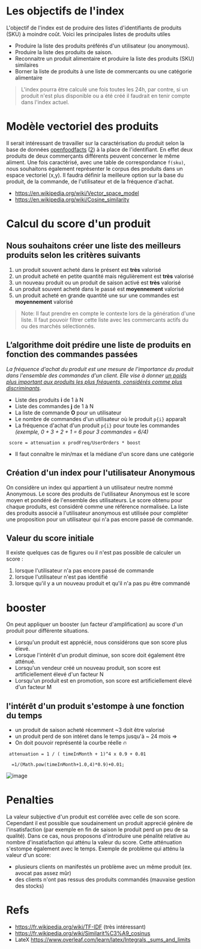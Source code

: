 # Les objectifs de l'index
L'objectif de l'index est de produire des listes d'identifiants de produits (SKU) à moindre coût. Voici les principales listes de produits utiles

* Produire la liste des produits préférés d'un utilisateur (ou anonymous).
* Produire la liste des produits de saison.
* Reconnaitre un produit alimentaire et produire la liste des produits (SKU) similaires
* Borner la liste de produits à une liste de commercants ou une catégorie alimentaire

> L'index pourra être calculé une fois toutes les 24h, par contre, si un produit n'est plus disponible ou a été créé il faudrait en tenir compte dans l'index actuel.

# Modèle vectoriel des produits 
Il serait intéressant de travailler sur la caractérisation du produit selon la base de données [openfoodfacts](https://raw.githubusercontent.com/openfoodfacts/openfoodfacts-nodejs/develop/test/mockdata/categories.json) ([2](https://world.openfoodfacts.org/categories)) à la place de l'identifiant. En effet deux produits de deux commerçants différents peuvent concerner le même aliment. 
Une fois caractérisé, avec une table de correspondance `f(sku)`, nous souhaitons également représenter le corpus des produits dans un espace vectoriel (x,y). Il faudra définir la meilleure option sur la base du produit, de la commande, de l'utilisateur et de la fréquence d'achat. 

* https://en.wikipedia.org/wiki/Vector_space_model
* https://en.wikipedia.org/wiki/Cosine_similarity



# Calcul du score d'un produit 
## Nous souhaitons créer une liste des meilleurs produits selon les critères suivants
1. un produit souvent acheté dans le présent est **très** valorisé
1. un produit acheté en petite quantité mais régulièrement est **très** valorisé
2. un nouveau produit ou un produit de saison activé  est **très** valorisé
3. un produit souvent acheté dans le passé est **moyennement** valorisé
4. un produit acheté en grande quantité une sur une commandes est **moyennement** valorisé 

> Note: Il faut prendre en compte le contexte lors de la génération d'une liste. Il faut pouvoir filtrer cette liste avec les commercants actifs du ou des marchés sélectionnés. 



## L’algorithme doit prédire une liste de produits en fonction des commandes passées
_La fréquence d'achat du produit est une mesure de l'importance du produit dans l'ensemble des commandes d'un client. Elle vise à donner <u>un poids plus important aux produits les plus fréquents, considérés comme plus discriminants</u>_. 


* Liste des produits **i** de 1 à N
* Liste des commandes **j** de 1 à N
* La liste de commande **O**  pour un utilisateur 
* Le nombre de commandes d'un utilisateur où le produit `p{i}`  apparaît
* La fréquence d'achat d'un produit `p{i}` pour toute les commandes *(exemple, 0 + 3 + 2 + 1 = 6 pour 3 commandes = 6/4)*

```
 score = attenuation x prodFreq/UserOrders * boost
```

* Il faut connaître le min/max et la médiane d'un score dans une catégorie 


## Création d'un index pour l'utilisateur Anonymous
On considère un index qui appartient à un utilisateur neutre nommé Anonymous. Le score des produits de l'utilisateur Anonymous est le score moyen et pondéré de l'ensemble des utilisateurs. Le score obtenu pour chaque produits, est considéré comme une référence normalisée. La liste des produits associé a l'utilisateur anonymous est utilisée pour compléter une proposition pour un utilisateur qui n'a pas encore passé de commande.

## Valeur du score initiale
Il existe quelques cas de figures ou il n'est pas possible de calculer un score :
1. lorsque l'utilisateur n'a pas encore passé de commande
2. lorsque l'utilisateur n'est pas identifié
3. lorsque qu'il y a un nouveau produit et qu'il n'a pas pu être commandé

# booster
On peut appliquer un booster (un facteur d'amplification) au score d'un produit pour différente situations. 
* Lorsqu'un produit est apprécié, nous considérons que son score plus élevé. 
* Lorsque l'intérêt d'un produit diminue, son score doit également être atténué.
* Lorsqu'un vendeur créé un nouveau produit, son score est artificiellement élevé  d'un facteur N
* Lorsqu'un produit est en promotion, son score est artificiellement élevé d'un facteur M

## l'intérêt d'un produit s'estompe à une fonction du temps
* un produit de saison acheté récemment ~3 doit être valorisé
* un produit perd de son intéret dans le temps jusqu'à ~ 24 mois => 
* On doit pouvoir représenté la courbe réelle  :fire:
```
 attenuation = 1 / ( timeInMonth + 1)^4 x 0.9 + 0.01 
```
      =1/(Math.pow(timeInMonth+1.0,4)*0.9)+0.01;

![image](https://user-images.githubusercontent.com/1422935/162250655-47499e41-6bab-4140-bdd2-4102643e4609.png)


# Penalties
La valeur subjective d'un produit est corrélée avec celle de son score. Cependant il est possible que soudainement un produit apprecié génère de l'insatisfaction (par exemple en fin de saison le produit perd un peu de sa qualité). Dans ce cas, nous proposons d'introduire une pénalité relative au nombre d'insatisfaction qui atténu la valeur du score. Cette atténuation s'estompe également avec le temps. Exemple de problème qui atténu la valeur d'un score:
* plusieurs clients on manifestés un problème avec un même produit (ex. avocat pas assez mûr)
* des clients n'ont pas ressus des produits commandés (mauvaise gestion des stocks)

# Refs
* https://fr.wikipedia.org/wiki/TF-IDF (très intéressant)
* https://fr.wikipedia.org/wiki/Similarit%C3%A9_cosinus
* LateX https://www.overleaf.com/learn/latex/Integrals,_sums_and_limits
